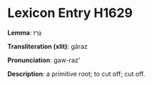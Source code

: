 # Lexicon Entry H1629

**Lemma**: גָּרַז

**Transliteration (xlit)**: gâraz

**Pronunciation**: gaw-raz'

**Description**:
a primitive root; to cut off; cut off.
